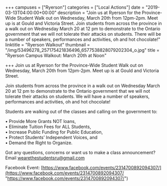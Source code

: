 +++
campuses = ["Ryerson"]
categories = ["Local Actions"]
date = "2019-03-13T04:00:00+00:00"
description = "Join us at Ryerson for the Province-Wide Student Walk out on Wednesday, March 20th from 12pm-2pm. Meet up is at Gould and Victoria Street. Join students from across the province in a walk out on Wednesday March 20 at 12 pm to demonstrate to the Ontario government that we will not tolerate their attacks on students. There will be a number of speakers, performances and activities, oh and hot chocolate!"
linktitle = "Ryerson Walkout"
thumbnail = "/img/53496278_257175421836496_6577538828079202304_o.jpg"
title = "Ryerson Campus Walkout: March 20th at Noon"

+++
Join us at Ryerson for the Province-Wide Student Walk out on Wednesday, March 20th from 12pm-2pm. Meet up is at Gould and Victoria Street.   
  
Join students from across the province in a walk out on Wednesday March 20 at 12 pm to demonstrate to the Ontario government that we will not tolerate their attacks on students. We will have a number of speakers, performances and activities, oh and hot chocolate!  
  
Students are walking out of the classes and calling on the government to:   
  
• Provide More Grants NOT loans,  
• Eliminate Tuition Fees for ALL Students,  
• Increase Public Funding for Public Education,   
• Protect Students’ Independent Voices, and  
• Demand the Right to Organize.   
  
Got any questions, concerns or want us to make a class announcement? Email wearethestudentsru@gmail.com

Facebook Event: [https://www.facebook.com/events/2314700892094307/](https://www.facebook.com/events/2314700892094307/ "https://www.facebook.com/events/2314700892094307/")